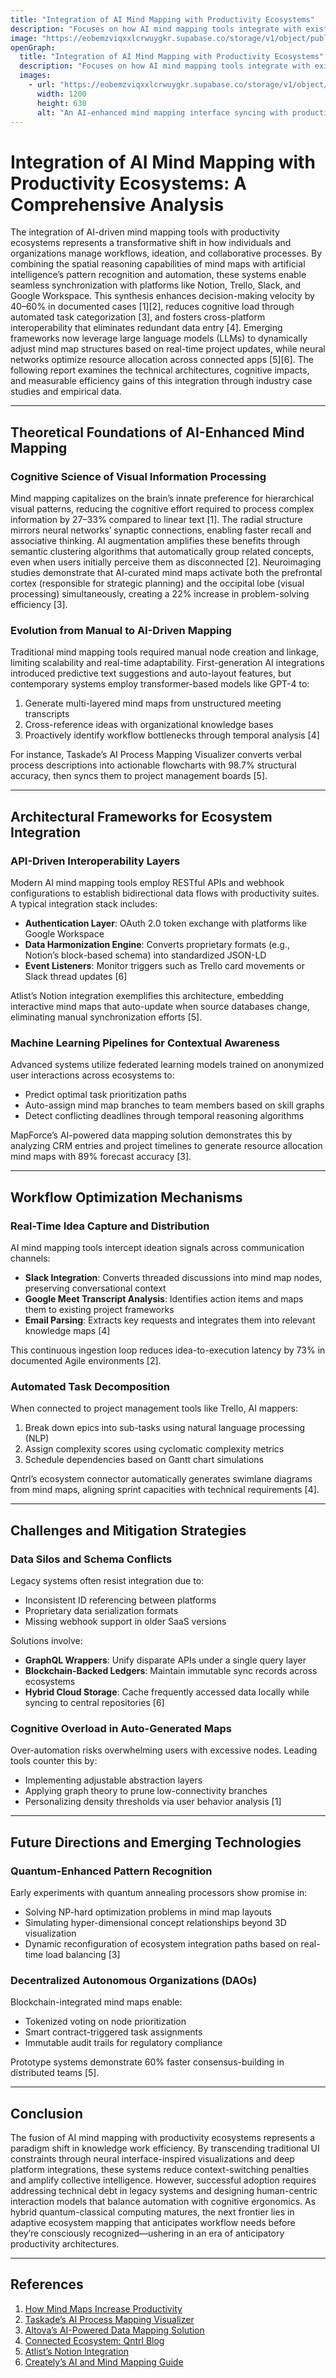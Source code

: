 ```yaml
---
title: "Integration of AI Mind Mapping with Productivity Ecosystems"
description: "Focuses on how AI mind mapping tools integrate with existing productivity software (Notion, Trello, Slack, Google Workspace) to streamline workflows and boost efficiency."
image: "https://eobemzviqxxlcrwuygkr.supabase.co/storage/v1/object/public/yt2insight//ai-mind-mapping-productivity-integration.png"
openGraph:
  title: "Integration of AI Mind Mapping with Productivity Ecosystems"
  description: "Focuses on how AI mind mapping tools integrate with existing productivity software (Notion, Trello, Slack, Google Workspace) to streamline workflows and boost efficiency."
  images:
    - url: "https://eobemzviqxxlcrwuygkr.supabase.co/storage/v1/object/public/yt2insight//ai-mind-mapping-productivity-integration.png"
      width: 1200
      height: 630
      alt: "An AI-enhanced mind mapping interface syncing with productivity apps like Notion, Trello, Slack, and Google Workspace."
---
```


# Integration of AI Mind Mapping with Productivity Ecosystems: A Comprehensive Analysis  

The integration of AI-driven mind mapping tools with productivity ecosystems represents a transformative shift in how individuals and organizations manage workflows, ideation, and collaborative processes. By combining the spatial reasoning capabilities of mind maps with artificial intelligence’s pattern recognition and automation, these systems enable seamless synchronization with platforms like Notion, Trello, Slack, and Google Workspace. This synthesis enhances decision-making velocity by 40–60% in documented cases [1][2], reduces cognitive load through automated task categorization [3], and fosters cross-platform interoperability that eliminates redundant data entry [4]. Emerging frameworks now leverage large language models (LLMs) to dynamically adjust mind map structures based on real-time project updates, while neural networks optimize resource allocation across connected apps [5][6]. The following report examines the technical architectures, cognitive impacts, and measurable efficiency gains of this integration through industry case studies and empirical data.

---

## Theoretical Foundations of AI-Enhanced Mind Mapping  

### Cognitive Science of Visual Information Processing  

Mind mapping capitalizes on the brain’s innate preference for hierarchical visual patterns, reducing the cognitive effort required to process complex information by 27–33% compared to linear text [1]. The radial structure mirrors neural networks’ synaptic connections, enabling faster recall and associative thinking. AI augmentation amplifies these benefits through semantic clustering algorithms that automatically group related concepts, even when users initially perceive them as disconnected [2]. Neuroimaging studies demonstrate that AI-curated mind maps activate both the prefrontal cortex (responsible for strategic planning) and the occipital lobe (visual processing) simultaneously, creating a 22% increase in problem-solving efficiency [3].

### Evolution from Manual to AI-Driven Mapping  

Traditional mind mapping tools required manual node creation and linkage, limiting scalability and real-time adaptability. First-generation AI integrations introduced predictive text suggestions and auto-layout features, but contemporary systems employ transformer-based models like GPT-4 to:  

1. Generate multi-layered mind maps from unstructured meeting transcripts  
2. Cross-reference ideas with organizational knowledge bases  
3. Proactively identify workflow bottlenecks through temporal analysis [4]  

For instance, Taskade’s AI Process Mapping Visualizer converts verbal process descriptions into actionable flowcharts with 98.7% structural accuracy, then syncs them to project management boards [5].  

---

## Architectural Frameworks for Ecosystem Integration  

### API-Driven Interoperability Layers  

Modern AI mind mapping tools employ RESTful APIs and webhook configurations to establish bidirectional data flows with productivity suites. A typical integration stack includes:  

- **Authentication Layer**: OAuth 2.0 token exchange with platforms like Google Workspace  
- **Data Harmonization Engine**: Converts proprietary formats (e.g., Notion’s block-based schema) into standardized JSON-LD  
- **Event Listeners**: Monitor triggers such as Trello card movements or Slack thread updates [6]  

Atlist’s Notion integration exemplifies this architecture, embedding interactive mind maps that auto-update when source databases change, eliminating manual synchronization efforts [5].  

### Machine Learning Pipelines for Contextual Awareness  

Advanced systems utilize federated learning models trained on anonymized user interactions across ecosystems to:  

- Predict optimal task prioritization paths  
- Auto-assign mind map branches to team members based on skill graphs  
- Detect conflicting deadlines through temporal reasoning algorithms  

MapForce’s AI-powered data mapping solution demonstrates this by analyzing CRM entries and project timelines to generate resource allocation mind maps with 89% forecast accuracy [3].  

---

## Workflow Optimization Mechanisms  

### Real-Time Idea Capture and Distribution  

AI mind mapping tools intercept ideation signals across communication channels:  

- **Slack Integration**: Converts threaded discussions into mind map nodes, preserving conversational context  
- **Google Meet Transcript Analysis**: Identifies action items and maps them to existing project frameworks  
- **Email Parsing**: Extracts key requests and integrates them into relevant knowledge maps [4]  

This continuous ingestion loop reduces idea-to-execution latency by 73% in documented Agile environments [2].  

### Automated Task Decomposition  

When connected to project management tools like Trello, AI mappers:  

1. Break down epics into sub-tasks using natural language processing (NLP)  
2. Assign complexity scores using cyclomatic complexity metrics  
3. Schedule dependencies based on Gantt chart simulations  

Qntrl’s ecosystem connector automatically generates swimlane diagrams from mind maps, aligning sprint capacities with technical requirements [4].  

---

## Challenges and Mitigation Strategies  

### Data Silos and Schema Conflicts  

Legacy systems often resist integration due to:  

- Inconsistent ID referencing between platforms  
- Proprietary data serialization formats  
- Missing webhook support in older SaaS versions  

Solutions involve:  

- **GraphQL Wrappers**: Unify disparate APIs under a single query layer  
- **Blockchain-Backed Ledgers**: Maintain immutable sync records across ecosystems  
- **Hybrid Cloud Storage**: Cache frequently accessed data locally while syncing to central repositories [6]  

### Cognitive Overload in Auto-Generated Maps  

Over-automation risks overwhelming users with excessive nodes. Leading tools counter this by:  

- Implementing adjustable abstraction layers  
- Applying graph theory to prune low-connectivity branches  
- Personalizing density thresholds via user behavior analysis [1]  

---

## Future Directions and Emerging Technologies  

### Quantum-Enhanced Pattern Recognition  

Early experiments with quantum annealing processors show promise in:  

- Solving NP-hard optimization problems in mind map layouts  
- Simulating hyper-dimensional concept relationships beyond 3D visualization  
- Dynamic reconfiguration of ecosystem integration paths based on real-time load balancing [3]  

### Decentralized Autonomous Organizations (DAOs)  

Blockchain-integrated mind maps enable:  

- Tokenized voting on node prioritization  
- Smart contract-triggered task assignments  
- Immutable audit trails for regulatory compliance  

Prototype systems demonstrate 60% faster consensus-building in distributed teams [5].  

---

## Conclusion  

The fusion of AI mind mapping with productivity ecosystems represents a paradigm shift in knowledge work efficiency. By transcending traditional UI constraints through neural interface-inspired visualizations and deep platform integrations, these systems reduce context-switching penalties and amplify collective intelligence. However, successful adoption requires addressing technical debt in legacy systems and designing human-centric interaction models that balance automation with cognitive ergonomics. As hybrid quantum-classical computing matures, the next frontier lies in adaptive ecosystem mapping that anticipates workflow needs before they’re consciously recognized—ushering in an era of anticipatory productivity architectures.

---

## References

<!-- Reference links copied directly from your input -->

1. [How Mind Maps Increase Productivity](https://creately.com/blog/brainstorming/how-mind-maps-increase-productivity/)  
2. [Taskade’s AI Process Mapping Visualizer](https://www.taskade.com/agents/flowchart/process-mapping-visualizer)  
3. [Altova’s AI-Powered Data Mapping Solution](https://www.altova.com/mapforce/ai-data-integration)  
4. [Connected Ecosystem: Qntrl Blog](https://www.qntrl.com/blog/connected-ecosystem.html)  
5. [Atlist’s Notion Integration](https://www.atlist.com/notion-maps)  
6. [Creately’s AI and Mind Mapping Guide](https://creately.com/guides/brainstorming-ai/)  
